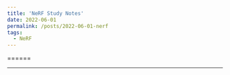 ```yaml
---
title: 'NeRF Study Notes'
date: 2022-06-01
permalink: /posts/2022-06-01-nerf
tags:
  - NeRF
---
```


======

------